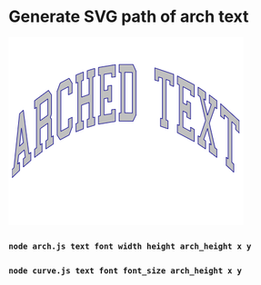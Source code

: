 # Generate SVG path of arch text

<img src="https://github.com/bran0/arch-text-svg/blob/master/arched%20text.png" />

### `node arch.js text font width height arch_height x y`

### `node curve.js text font font_size arch_height x y`